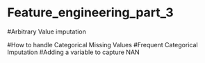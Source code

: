 # Feature_engineering_part_3
#Arbitrary Value imputation

#How to handle Categorical Missing Values
#Frequent Categorical Imputation
#Adding a variable to capture NAN
